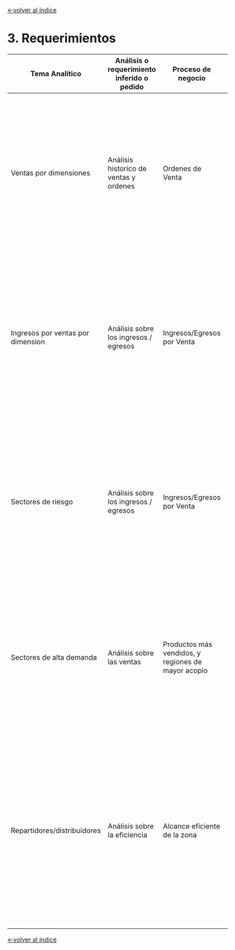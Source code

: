 [<-volver al índice](../README.md#indice)
# 3. Requerimientos


| Tema Analítico | Análisis o requerimiento inferido o pedido | Proceso de negocio | Comentarios |
| ------------- | ------------- | ------------ | ------------ |
| Ventas por dimensiones  | Análisis historico de ventas y ordenes  | Ordenes de Venta | Visto el objetivo de la aplicación que genera la información y los objetivos se diagnostican las siguienten necesidades: la observación de ventas por cliente, por país, por región |
| Ingresos por ventas por dimension  | Análisis sobre los ingresos / egresos  | Ingresos/Egresos por Venta | Visto el objetivo de la aplicación que genera la información y los objetivos se diagnostican las siguienten necesidades: la observación de ventas por producto, por país, por región |
| Sectores de riesgo | Análisis sobre los ingresos / egresos  | Ingresos/Egresos por Venta | Visto el riesgo y la información que genera la apliacición en cuanto a sus objetivos se diagnostican las siguienten necesidades: la observación de riesgo por producto, por país y por región |
| Sectores de alta demanda | Análisis sobre las ventas  | Productos más vendidos, y regiones de mayor acopio | Los sectores de alta demanda requieren un apartado de la misma forma que los anteriores para poder establecer lo siguiente: demandas por producto, por país y por región |
| Repartidores/distribuidores | Análisis sobre la eficiencia  | Alcance eficiente de la zona | El movimiento y distribución efectiva de los productos y el catalogo disponible, tiene que ver mucho con la forma de distribuirlos y su eficiencia es por ello que se toman en cuenta su reparto: por producto, por país, por región |



[<-volver al índice](../README.md#indice)